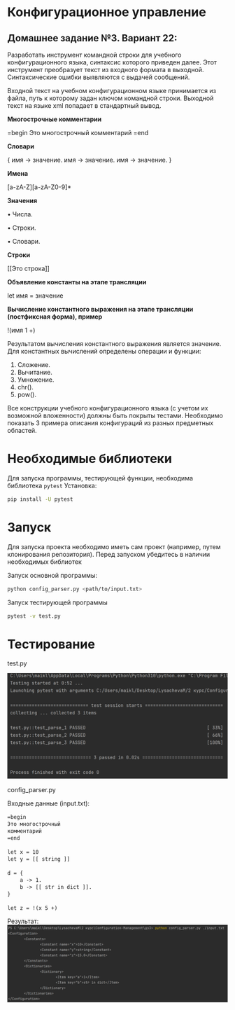 # Конфигурационное управление
## Домашнее задание №3. Вариант 22:

Разработать инструмент командной строки для учебного конфигурационного языка, синтаксис которого приведен далее. 
Этот инструмент преобразует текст из входного формата в выходной.
Синтаксические ошибки выявляются с выдачей сообщений. 

Входной текст на учебном конфигурационном языке принимается из файла, путь к которому задан ключом командной строки.
Выходной текст на языке xml попадает в стандартный вывод. 

**Многострочные комментарии** 

=begin 
Это многострочный 
комментарий 
=end 

**Словари**

{
имя -> значение. 
имя -> значение. 
имя -> значение.
} 

**Имена**

[a-zA-Z][a-zA-Z0-9]* 

**Значения** 

• Числа.

• Строки. 

• Словари. 

**Строки** 

[[Это строка]] 

**Объявление константы на этапе трансляции**

let имя = значение 

**Вычисление константного выражения на этапе трансляции (постфиксная форма), пример**

!(имя 1 +) 

Результатом вычисления константного выражения является значение. 
Для константных вычислений определены операции и функции: 
1. Сложение. 
2. Вычитание. 
3. Умножение. 
4. chr(). 
5. pow().

Все конструкции учебного конфигурационного языка (с учетом их возможной вложенности) должны быть покрыты тестами.
Необходимо показать 3 примера описания конфигураций из разных предметных областей.

# Необходимые библиотеки
Для запуска программы, тестирующей функции, необходима библиотека `pytest`
Установка:
```BASH
pip install -U pytest
```

# Запуск
Для запуска проекта необходимо иметь сам проект (например, путем клонирования репозитория).
Перед запуском убедитесь в наличии необходимых библиотек

Запуск основной программы:
```Bash
python config_parser.py <path/to/input.txt>
```

Запуск тестирующей программы
```BASH
pytest -v test.py
```

# Тестирование

test.py

![img.png](png/test.png)

config_parser.py

Входные данные (input.txt):
```text
=begin
Это многострочный
комментарий
=end

let x = 10
let y = [[ string ]]

d = {
    a -> 1.
    b -> [[ str in dict ]].
}

let z = !(x 5 +)
```

Результат:
![img.png](png/test_output.png)